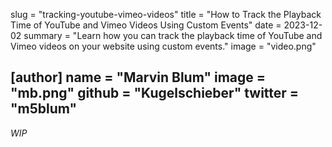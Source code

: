 slug = "tracking-youtube-vimeo-videos"
title = "How to Track the Playback Time of YouTube and Vimeo Videos Using Custom Events"
date = 2023-12-02
summary = "Learn how you can track the playback time of YouTube and Vimeo videos on your website using custom events."
image = "video.png"

[author]
name = "Marvin Blum"
image = "mb.png"
github = "Kugelschieber"
twitter = "m5blum"
---

*WIP*
